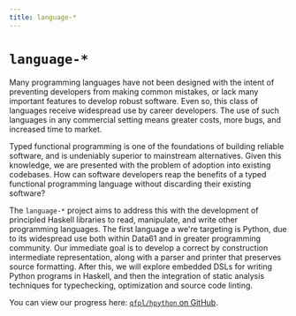 ```yaml
---
title: language-*
---
```


# `language-*`

Many programming languages have not been designed with the intent of preventing
developers from making common mistakes, or lack many important features to develop
robust software. Even so, this class of languages receive widespread use by career
developers. The use of such languages in any commercial setting means greater costs,
more bugs, and increased time to market.

Typed functional programming is one of the foundations of building reliable software,
and is undeniably superior to mainstream alternatives. Given this knowledge, we
are presented with the problem of adoption into existing codebases. How can software
developers reap the benefits of a typed functional programming language without
discarding their existing software?

The `language-*` project aims to address this with the development of principled
Haskell libraries to read, manipulate, and write other programming languages.
The  first language a we're targeting is Python, due to its widespread use both
within Data61 and in greater programming community. Our immediate goal is to develop a
correct by construction intermediate representation, along with a parser and printer
that preserves source formatting. After this, we will explore embedded DSLs for writing
Python programs in Haskell, and then the integration of static analysis techniques for
typechecking, optimization and source code linting.

You can view our progress here: [`qfpl/hpython` on GitHub](https://github.com/qfpl/hpython).

